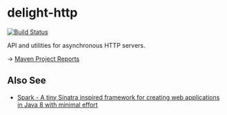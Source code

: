 delight-http
===========

[![Build Status](https://travis-ci.org/javadelight/delight-http.svg)](https://travis-ci.org/javadelight/delight-http)

API and utilities for asynchronous HTTP servers.

-> [Maven Project Reports](http://modules.appjangle.com/delight-http/latest/project-reports.html)

## Also See

- [Spark - A tiny Sinatra inspired framework for creating web applications in Java 8 with minimal effort](http://www.sparkjava.com/)
